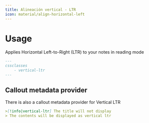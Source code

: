 ```yaml
---
title: Alineación vertical - LTR
icon: material/align-horizontal-left
---
```


# Usage

Applies Horizontal Left-to-Right (LTR) to your notes in reading mode

```md
---
cssclasses
    - vertical-ltr
---
```

## Callout metadata provider

There is also a callout metadata provider for Vertical LTR

```md
>[!info|vertical-ltr] The title will not display
> The contents will be displayed as vertical ltr
```

